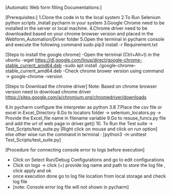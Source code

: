 
[Automatic Web form filling Documentations:]

[Prerequisites:]
1.Clone the code in to the local system 
2.To Run Selenium python scripts ,Install pycharm in your system
3.Google Chrome need to be installed in the server or local machine.
4.Chrome driver need to be downloaded based on your chrome browser version and placed in the Webform_Automation/Driver folder
5.Open the terminal in pycharm console and execute the following command
    sudo pip3 install -r Requirement.txt
  
[Steps to install the google chrome]
-Open the terminal (Ctrl+Alt+t) in the ubuntu 
-wget https://dl.google.com/linux/direct/google-chrome-stable_current_amd64.deb
-sudo apt install ./google-chrome-stable_current_amd64.deb
-Check chrome brower version using command -> google-chrome -version
  	
[Steps to Download the chrome driver] 
Note: Based on chrome browser version need to download chrome driver 
https://sites.google.com/a/chromium.org/chromedriver/downloads

6.In pycharm configure the interpreter as python 3.8
7.Place the csv file or excel in Excel_Directory
8.Go to locators folder -> selenium_locators.py -> Provide the Excel_file name in filename variable
9.Go to resuse_funcs.py file and add the url of web page in driver.get()
10. To Run the Test suite -> Test_Scripts/test_suite.py [Right click on mouse and click on run option]
else other wise run the command in terminal : [python3 -m unittest Test_Scripts/test_suite.py]

[Procedure for connecting console error to logs before execution]
- Click on Select Run/Debug Configurations and go to edit configurations
- Click on logs -> click (+) provide log name and path to store the log file , click apply and ok 
- once execution done go to log file location from local storage and check log file 
- [note: Console error log file will not shown in pycharm]
